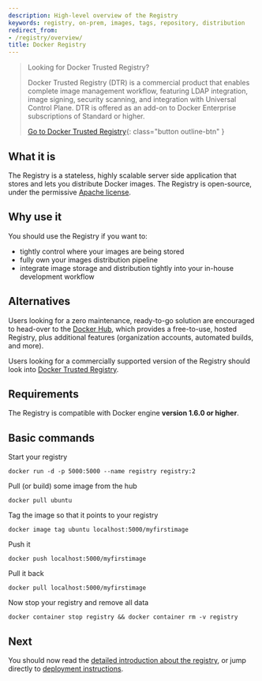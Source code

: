 ```yaml
---
description: High-level overview of the Registry
keywords: registry, on-prem, images, tags, repository, distribution
redirect_from:
- /registry/overview/
title: Docker Registry
---
```


> Looking for Docker Trusted Registry?
>
> Docker Trusted Registry (DTR) is a commercial product that enables complete
> image management workflow, featuring LDAP integration, image signing,
> security scanning, and integration with Universal Control Plane. DTR is
> offered as an add-on to Docker Enterprise subscriptions of Standard or
> higher.
>
> [Go to Docker Trusted Registry](/ee/dtr/){: class="button outline-btn" }

## What it is

The Registry is a stateless, highly scalable server side application that stores
and lets you distribute Docker images. The Registry is open-source, under the
permissive [Apache license](http://en.wikipedia.org/wiki/Apache_License).

## Why use it

You should use the Registry if you want to:

 * tightly control where your images are being stored
 * fully own your images distribution pipeline
 * integrate image storage and distribution tightly into your in-house development workflow

## Alternatives

Users looking for a zero maintenance, ready-to-go solution are encouraged to
head-over to the [Docker Hub](https://hub.docker.com), which provides a
free-to-use, hosted Registry, plus additional features (organization accounts,
automated builds, and more).

Users looking for a commercially supported version of the Registry should look
into [Docker Trusted Registry](/ee/dtr/).

## Requirements

The Registry is compatible with Docker engine **version 1.6.0 or higher**.

## Basic commands

Start your registry

    docker run -d -p 5000:5000 --name registry registry:2

Pull (or build) some image from the hub

    docker pull ubuntu

Tag the image so that it points to your registry

    docker image tag ubuntu localhost:5000/myfirstimage

Push it

    docker push localhost:5000/myfirstimage

Pull it back

    docker pull localhost:5000/myfirstimage

Now stop your registry and remove all data

    docker container stop registry && docker container rm -v registry

## Next

You should now read the [detailed introduction about the
registry](introduction.md), or jump directly to [deployment
instructions](deploying.md).
